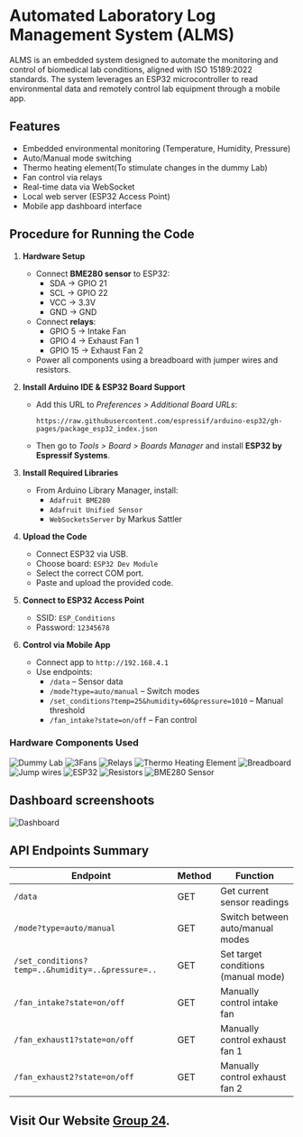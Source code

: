 # Automated Laboratory Log Management System (ALMS)

ALMS is an embedded system designed to automate the monitoring and control of biomedical lab conditions, aligned with ISO 15189:2022 standards. The system leverages an ESP32 microcontroller to read environmental data and remotely control lab equipment through a mobile app.

## Features

- Embedded environmental monitoring (Temperature, Humidity, Pressure)
- Auto/Manual mode switching
- Thermo heating element(To stimulate changes in the dummy Lab)
- Fan control via relays
- Real-time data via WebSocket
- Local web server (ESP32 Access Point)
- Mobile app dashboard interface


## Procedure for Running the Code

1. **Hardware Setup**
   - Connect **BME280 sensor** to ESP32:
     - SDA → GPIO 21  
     - SCL → GPIO 22  
     - VCC → 3.3V  
     - GND → GND
   - Connect **relays**:
     - GPIO 5 → Intake Fan  
     - GPIO 4 → Exhaust Fan 1  
     - GPIO 15 → Exhaust Fan 2  
   - Power all components using a breadboard with jumper wires and resistors.

2. **Install Arduino IDE & ESP32 Board Support**
   - Add this URL to *Preferences > Additional Board URLs*:
     ```
     https://raw.githubusercontent.com/espressif/arduino-esp32/gh-pages/package_esp32_index.json
     ```
   - Then go to *Tools > Board > Boards Manager* and install **ESP32 by Espressif Systems**.

3. **Install Required Libraries**
   - From Arduino Library Manager, install:
     - `Adafruit BME280`
     - `Adafruit Unified Sensor`
     - `WebSocketsServer` by Markus Sattler

4. **Upload the Code**
   - Connect ESP32 via USB.
   - Choose board: `ESP32 Dev Module`  
   - Select the correct COM port.  
   - Paste and upload the provided code.

5. **Connect to ESP32 Access Point**
   - SSID: `ESP_Conditions`
   - Password: `12345678`

6. **Control via Mobile App**
   - Connect app to `http://192.168.4.1`
   - Use endpoints:
     - `/data` – Sensor data
     - `/mode?type=auto/manual` – Switch modes
     - `/set_conditions?temp=25&humidity=60&pressure=1010` – Manual threshold
     - `/fan_intake?state=on/off` – Fan control


### Hardware Components Used
![Dummy Lab](Images/Dummy_Lab.jpg)
![3Fans](Images/Fans.jpg)
![Relays](Images/Relay.jpg)
![Thermo Heating Element](Images/Thermo_Heating_Element.webp)
![Breadboard](Images/Breadboard.jpeg)
![Jump wires](Images/Jump_wires.png)
![ESP32](Images/ESP32(2).png)
![Resistors](Images/Resistor.jpeg)
![BME280 Sensor](Images/BME280_sensor.webp)

## Dashboard screenshoots
![Dashboard](Images/Dashboard.png)


## API Endpoints Summary

| Endpoint | Method | Function |
|----------|--------|----------|
| `/data` | GET | Get current sensor readings |
| `/mode?type=auto/manual` | GET | Switch between auto/manual modes |
| `/set_conditions?temp=..&humidity=..&pressure=..` | GET | Set target conditions (manual mode) |
| `/fan_intake?state=on/off` | GET | Manually control intake fan |
| `/fan_exhaust1?state=on/off` | GET | Manually control exhaust fan 1 |
| `/fan_exhaust2?state=on/off` | GET | Manually control exhaust fan 2 |


## Visit Our Website [Group 24](https://katodesire63.github.io/Mini-Lab-Website/).


